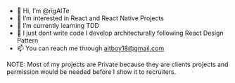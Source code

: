 - 👋 Hi, I’m @rigAITe
- 👀 I’m interested in React and React Native Projects
- 🌱 I’m currently learning TDD
- 💞️ I just dont write code I develop architecturally following React Design Pattern
- 📫 You can reach me through aitboy18@gmail.com 

NOTE: Most of my projects are Private because they are clients projects and permission would be needed before I show it to recruiters.
<!---
rigAITe/rigAITe is a ✨ special ✨ repository because its `README.md` (this file) appears on your GitHub profile.
You can click the Preview link to take a look at your changes.
--->
